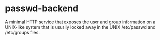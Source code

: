 # passwd-backend
A minimal HTTP service that exposes the user and group information on a UNIX-like system that is usually locked away in the UNIX /etc/passwd and /etc/groups files.
